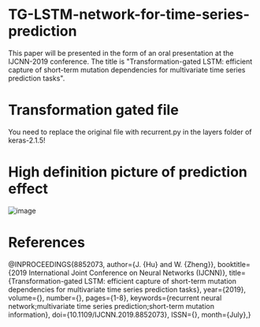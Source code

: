 # TG-LSTM-network-for-time-series-prediction
 This paper will be presented in the form of an oral presentation at the IJCNN-2019 conference. The title is "Transformation-gated LSTM: efficient capture of short-term mutation dependencies for multivariate time series prediction tasks".
# Transformation gated file
You need to replace the original file with recurrent.py in the layers folder of keras-2.1.5!
# High definition picture of prediction effect
![image](http://github.com/zwd2016/TG-LSTM-network-for-time-series-prediction/raw/master/Figure6.png)
# References
@INPROCEEDINGS{8852073, 
author={J. {Hu} and W. {Zheng}}, 
booktitle={2019 International Joint Conference on Neural Networks (IJCNN)}, 
title={Transformation-gated LSTM: efficient capture of short-term mutation dependencies for multivariate time series prediction tasks}, 
year={2019}, 
volume={}, 
number={}, 
pages={1-8}, 
keywords={recurrent neural network;multivariate time series prediction;short-term mutation information}, 
doi={10.1109/IJCNN.2019.8852073}, 
ISSN={}, 
month={July},}

